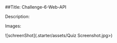 ##Title: Challenge-6-Web-API

Description:

Images:

![schreenShot](.starter/assets/Quiz Screenshot.jpg>)
